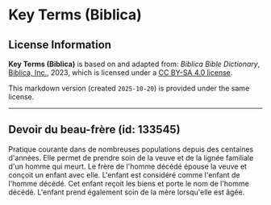 # Key Terms (Biblica)

## License Information

**Key Terms (Biblica)** is based on and adapted from: _Biblica Bible Dictionary_, [Biblica, Inc.](https://www.biblica.com/), 2023, which is licensed under a [CC BY-SA 4.0 license](https://creativecommons.org/licenses/by-sa/4.0/legalcode.en).

This markdown version (created `2025-10-20`) is provided under the same license.



--------------------------------

## Devoir du beau-frère (id: 133545)

Pratique courante dans de nombreuses populations depuis des centaines d'années. Elle permet de prendre soin de la veuve et de la lignée familiale d'un homme qui meurt. Le frère de l'homme décédé épouse la veuve et conçoit un enfant avec elle. L'enfant est considéré comme l'enfant de l'homme décédé. Cet enfant reçoit les biens et porte le nom de l'homme décédé. L'enfant prend également soin de la mère lorsqu'elle est âgée.


